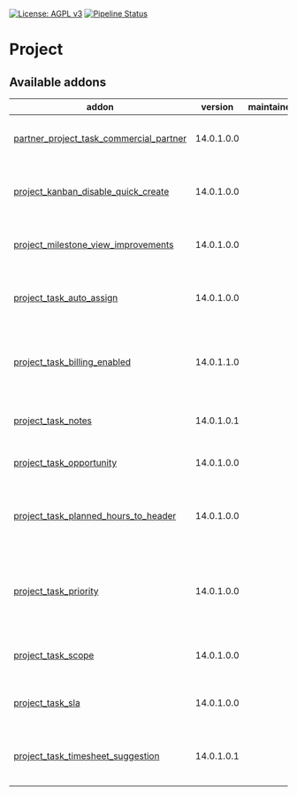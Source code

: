 [![License: AGPL v3](https://img.shields.io/badge/License-AGPL%20v3-blue.svg)](https://www.gnu.org/licenses/agpl-3.0)
[![Pipeline Status](https://gitlab.com/tawasta/odoo/project/badges/14.0-dev/pipeline.svg)](https://gitlab.com/tawasta/odoo/project/-/pipelines/)

Project
=======

[//]: # (addons)

Available addons
----------------
addon | version | maintainers | summary
--- | --- | --- | ---
[partner_project_task_commercial_partner](partner_project_task_commercial_partner/) | 14.0.1.0.0 |  | Add commercial partner to tasks
[project_kanban_disable_quick_create](project_kanban_disable_quick_create/) | 14.0.1.0.0 |  | Disable quick create from task kanban
[project_milestone_view_improvements](project_milestone_view_improvements/) | 14.0.1.0.0 |  | Improved project milestone views
[project_task_auto_assign](project_task_auto_assign/) | 14.0.1.0.0 |  | Assign unassigned task when stage is changed
[project_task_billing_enabled](project_task_billing_enabled/) | 14.0.1.1.0 |  | Billing enabled boolean field for project task
[project_task_notes](project_task_notes/) | 14.0.1.0.1 |  | Add Task Notes to project task
[project_task_opportunity](project_task_opportunity/) | 14.0.1.0.0 |  | Create an opportunity from a task
[project_task_planned_hours_to_header](project_task_planned_hours_to_header/) | 14.0.1.0.0 |  | Move planned hours to project task header
[project_task_priority](project_task_priority/) | 14.0.1.0.0 |  | Compute project task priorities based on scope and SLA
[project_task_scope](project_task_scope/) | 14.0.1.0.0 |  | Define scopes on project tasks
[project_task_sla](project_task_sla/) | 14.0.1.0.0 |  | Define SLA levels on project tasks
[project_task_timesheet_suggestion](project_task_timesheet_suggestion/) | 14.0.1.0.1 |  | Suggest a timesheet description based on the task

[//]: # (end addons)
